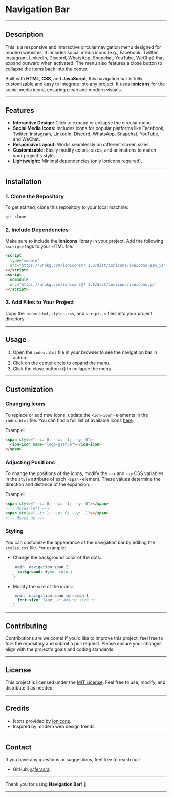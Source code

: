 # Navigation Bar

---

## Description

This is a responsive and interactive circular navigation menu designed for modern websites. It includes social media icons (e.g., Facebook, Twitter, Instagram, LinkedIn, Discord, WhatsApp, Snapchat, YouTube, WeChat) that expand outward when activated. The menu also features a close button to collapse the items back into the center.

Built with **HTML**, **CSS**, and **JavaScript**, this navigation bar is fully customizable and easy to integrate into any project. It uses **Ionicons** for the social media icons, ensuring clean and modern visuals.

---

## Features

- **Interactive Design:** Click to expand or collapse the circular menu.
- **Social Media Icons:** Includes icons for popular platforms like Facebook, Twitter, Instagram, LinkedIn, Discord, WhatsApp, Snapchat, YouTube, and WeChat.
- **Responsive Layout:** Works seamlessly on different screen sizes.
- **Customizable:** Easily modify colors, sizes, and animations to match your project's style.
- **Lightweight:** Minimal dependencies (only Ionicons required).

---

## Installation

### 1. Clone the Repository

To get started, clone this repository to your local machine:

```bash
git clone
```

### 2. Include Dependencies

Make sure to include the **Ionicons** library in your project. Add the following `<script>` tags to your HTML file:

```html
<script
  type="module"
  src="https://unpkg.com/ionicons@7.1.0/dist/ionicons/ionicons.esm.js"
></script>
<script
  nomodule
  src="https://unpkg.com/ionicons@7.1.0/dist/ionicons/ionicons.js"
></script>
```

### 3. Add Files to Your Project

Copy the `index.html`, `styles.css`, and `script.js` files into your project directory.

---

## Usage

1. Open the `index.html` file in your browser to see the navigation bar in action.
2. Click on the center circle to expand the menu.
3. Click the close button (`X`) to collapse the menu.

---

## Customization

### Changing Icons

To replace or add new icons, update the `<ion-icon>` elements in the `index.html` file. You can find a full list of available icons [here](https://ionic.io/ionicons).

Example:

```html
<span style="--i: 0; --x: -1; --y: 0">
  <ion-icon name="logo-github"></ion-icon>
</span>
```

### Adjusting Positions

To change the positions of the icons, modify the `--x` and `--y` CSS variables in the `style` attribute of each `<span>` element. These values determine the direction and distance of the expansion.

Example:

```html
<span style="--i: 0; --x: -1; --y: 0"></span>
<!-- Moves left -->
<span style="--i: 1; --x: 0; --y: -1"></span>
<!-- Moves up -->
```

### Styling

You can customize the appearance of the navigation bar by editing the `styles.css` file. For example:

- Change the background color of the dots:
  ```css
  .main .navigation span {
    background: #your-color;
  }
  ```
- Modify the size of the icons:
  ```css
  .main .navigation span ion-icon {
    font-size: 24px; /* Adjust size */
  }
  ```

---

## Contributing

Contributions are welcome! If you'd like to improve this project, feel free to fork the repository and submit a pull request. Please ensure your changes align with the project's goals and coding standards.

---

## License

This project is licensed under the [MIT License](LICENSE). Feel free to use, modify, and distribute it as needed.

---

## Credits

- Icons provided by [Ionicons](https://ionic.io/ionicons).
- Inspired by modern web design trends.

---

## Contact

If you have any questions or suggestions, feel free to reach out:

- GitHub: [@ferasraj](https://github.com/ferasraj)

---

Thank you for using **Navigation Bar**! 🚀

---
